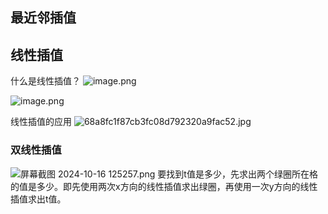 ## 最近邻插值
## 线性插值

什么是线性插值？
![image.png](https://erin-53347-1330131220.cos.ap-guangzhou.myqcloud.com/202410161225814.png)

![image.png](https://erin-53347-1330131220.cos.ap-guangzhou.myqcloud.com/202410161234107.png)

线性插值的应用
![68a8fc1f87cb3fc08d792320a9fac52.jpg](https://erin-53347-1330131220.cos.ap-guangzhou.myqcloud.com/202410161248381.jpg)


### 双线性插值

![屏幕截图 2024-10-16 125257.png](https://erin-53347-1330131220.cos.ap-guangzhou.myqcloud.com/202410161254870.png)
要找到t值是多少，先求出两个绿圈所在格的值是多少。即先使用两次x方向的线性插值求出绿圈，再使用一次y方向的线性插值求出t值。